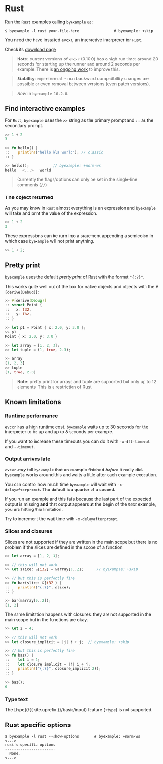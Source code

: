 # Rust

Run the `Rust` examples calling `byexample` as:

```shell
$ byexample -l rust your-file-here                # byexample: +skip
```

You need the have installed `evcxr`, an interactive interpreter
for `Rust`.

Check its [download page](https://github.com/google/evcxr)

> **Note**: current versions of `evcxr` (0.10.0) has a high run time:
> around 20 seconds for starting up the runner and around 2 seconds per
> example. There is [an ongoing work](https://github.com/google/evcxr/issues/184)
> to improve this.

> **Stability**: ``experimental`` - non backward compatibility changes are
> possible or even removal between versions (even patch versions).

> *New* in ``byexample 10.2.0``.

## Find interactive examples

For ``Rust``, ``byexample`` uses the ``>>`` string as the primary prompt
and ``::`` as the secondary prompt.


```rust
>> 1 + 2
3

>> fn hello() {
::    println!("hello bla world"); // classic
:: }

>> hello();           // byexample: +norm-ws
hello   <...>   world
```

> Currently the flags/options can only be set in the single-line
> comments (`//`)

### The object returned

As you may know in `Rust` almost everything is an expression and
`byexample` will take and print the value of the expression.

```rust
>> 1 + 2
3
```

These expressions can be turn into a statement appending a semicolon
in which case `byexample` will not print anything.

```rust
>> 1 + 2;
```

## Pretty print

`byexample` uses the default *pretty print* of Rust with the format
`"{:?}"`.

This works quite well out of the box for native objects and objects with
the `#[derive(Debug)]`:

```rust
>> #[derive(Debug)]
:: struct Point {
::   x: f32,
::   y: f32,
:: }

>> let p1 = Point { x: 2.0, y: 3.0 };
>> p1
Point { x: 2.0, y: 3.0 }

>> let array = [1, 2, 3];
>> let tuple = (1, true, 2.3);

>> array
[1, 2, 3]
>> tuple
(1, true, 2.3)
```

> **Note**: pretty print for arrays and tuple are supported but only
> up to 12 elements. This is a restriction of Rust.

## Known limitations


### Runtime performance

`evcxr` has a high runtime cost. `byexample` waits up to 30 seconds for
the interpreter to be up and up to 8 seconds per example.

If you want to increase these timeouts you can do it with
`-x-dfl-timeout` and `--timeout`.

### Output arrives late

`evcxr` *may* tell `byexample` that an example finished
*before* it really did. `byexample` works around this and waits a little
after each example execution.

You can control how much time `byexample` will wait with
`-x-delayafterprompt`. The default is a quarter of a second.

If you run an example and this fails because the last part of the
expected output is missing **and** that output appears at the begin
of the *next* example, you are hitting this limitation.

Try to increment the wait time with `-x-delayafterprompt`.

### Slices and closures

Slices are not supported if they are written in the main scope
but there is no problem if the slices are defined in the scope of a
function

```rust
>> let array = [1, 2, 3];

>> // this will not work
>> let slice: &[i32] = &array[0..2];      // byexample: +skip

>> // but this is perfectly fine
>> fn bar(slice: &[i32]) {
::    println!("{:?}", slice);
:: }

>> bar(&array[0..2]);
[1, 2]
```

The same limitation happens with closures: they are not supported in the
main scope but in the functions are okay.

```rust
>> let i = 4;

>> // this will not work
>> let closure_implicit = |j| i + j;  // byexample: +skip

>> // but this is perfectly fine
>> fn baz() {
::    let i = 4;
::    let closure_implicit = |j| i + j;
::    println!("{:?}", closure_implicit(2));
:: }

>> baz();
6
```

### Type text

The [type](/{{ site.uprefix }}/basic/input)
feature (`+type`) is not supported.

## Rust specific options

```shell
$ byexample -l rust --show-options       # byexample: +norm-ws
<...>
rust's specific options
-----------------------
  None.
<...>
```
